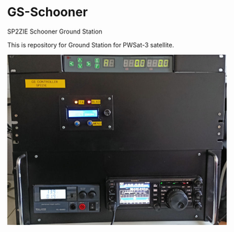 # GS-Schooner
SP2ZIE Schooner Ground Station

This is repository for Ground Station for PWSat-3 satellite.

![alt text](https://github.com/sq2dk/GS-Schooner/blob/main/controller4.jpg?raw=true)
